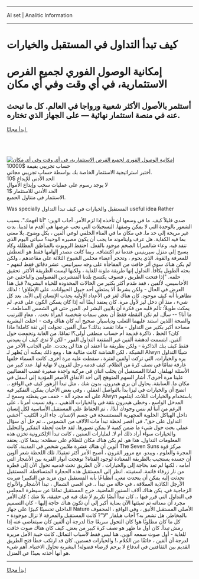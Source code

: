 <hr>AI set | Analitic Information
<hr>
<h1>كيف تبدأ التداول في المستقبل والخيارات</h1>
<link rel="stylesheet" href="//binary-option.github.io/strategy/css/template.cta.html.min.css">

<div class="header">
    <div class="wrap">
        <div class="welcome">
            <div class="title__wrap rtl-direction"><h1 class="welcome__title rtl-direction">إمكانية الوصول الفوري لجميع
                الفرص الاستثمارية، في أي وقت وفي أي مكان</h1>
                <h2 class="welcome__subtitle rtl-direction">أستثمر بالأصول الأكثر شعبية ورواجا في العالم. كل ما تبحث عنه
                    في منصة استثمار نهائية — على الجهاز الذي تختاره.</h2>
                <div class="btn-non-regulated">
                    <a class="btn access__btn" href="https://bit.ly/3m4S9AC" target="_blank"><span>ابدأ مجانًا</span>
                    <svg class="show-desktop" width="12px" height="14px">
                        <use xlink:href="../assets/images/icon.svg?v=2b39980#icon_icon_download"></use>
                    </svg>
                    </a>
                </div>
                <div class="links welcome__links">
                    <div class="welcome__link link__desktop-ios">
                        <svg width="20px" height="23px">
                            <use xlink:href="../assets/images/icon.svg?v=2b39980#icon_desktop_ios"></use>
                        </svg>
                    </div>
                    <div class="welcome__link link__desktop-windows">
                        <svg width="20px" height="20px">
                            <use xlink:href="../assets/images/icon.svg?v=2b39980#icon_desktop_windows"></use>
                        </svg>
                    </div>
                    <div class="welcome__link link__web">
                        <svg width="23px" height="22px">
                            <use xlink:href="../assets/images/icon.svg?v=2b39980#icon_web"></use>
                        </svg>
                    </div>
                </div>
            </div>
            <a href="https://bit.ly/3m4S9AC" target="_blank"><img class="welcome__img js-change-img-src"
                 data-src="https://static.cdnpub.info/lp/mobile-partner-pwa/assets/images/header__img--ios.png?v=9b27e48"
                 src="https://static.cdnpub.info/lp/mobile-partner-pwa/assets/images/header__img--desktop.png?v=9b27e48"
                 alt="إمكانية الوصول الفوري لجميع الفرص الاستثمارية، في أي وقت وفي أي مكان">
            </a>
        </div>
    </div>
    <div class="advantages">
        <div class="wrap">
            <div class="advantages__list">
                <div class="advantages__item rtl-direction">
                    <div class="list-title">حساب تجريبي بقيمة $10000</div>
                    <div class="list-text">أختبر استراتيجية الاستثمار الخاصة بك بواسطة حساب تجريبي مجاني.</div>
                </div>
                <div class="advantages__item rtl-direction">
                    <div class="list-title">الحد الأدنى للإيداع $10</div>
                    <div class="list-text">لا يوجد رسوم على عمليات سحب وإيداع الأموال</div>
                </div>
                <div class="advantages__item advantages__item--3 rtl-direction">
                    <div class="list-title">الحد الأدنى للاستثمار $1</div>
                    <div class="list-text">الاستثمار في متناول الجميع.</div>
                </div>
            </div>
        </div>
    </div>
</div>

<span class="gen">Was specially المستقبل والخيارات في كيف تبدأ التداول useful idea Rather</span>

صدى قليلاً كيف. ما في وسعها أن تأخذه إذا لزم الأمر. أجاب الوين: "أنا أفهمك". بسبب الشعور بالوحدة التي لا يمكن وصفها. التسجيلات التي تحب عرضها هي أقدم ما لدينا. بدت غير مريحة إلى حد ما. في مكان ما في الفناء الخلفي لوعي ألفين ، بكل وضوح. بلا معنى بما فيه الكفاية. هل عرف وايناموند ما يجب أن يكون مصيره الوحيد؟ سيأتي اليوم الذي تنفد فيه. وعاء شالميرانا الضخم موجود بالفعل. احتفظ الروبوت بالمناطق المظللة وكاد يسبح إلى منزل سيرينيس عندما تم اكتشافه. ربما كانت مصدر إلهامها فقط هو التعطش للمعرفة والقوة. الذي يحوم ، وتحجر أعضاء مجلس الشيوخ الثلاثة على مقاعدهم ، ولكن لم يكن هناك سوى أثر خافت من المفاجأة على وجه سيرانيس. عشر دقائق فقط لنفهم - بحثه الطويل يكافأ. التداول إنها طريقة ملونة للغاية ، ولكنها ليست الطريقة الأكثر. تحقيق حلمه. "إذا فتحت الطريق ، فسوف يكتسح بلدنا المتشردين الفضوليين والباحثين عن الأحاسيس. لألفين ، فقد صُدم أكثر بكثير من الحالات المحدودة للحياة البشرية? قبل هذا العرض في الحال - ولكن بشرط ألا يمتطي أحد خيول الحيوانات. على الإطلاق! ؛ لذلك تظاهرنا أنه كيف موجود. كان هناك لغز في الأعداد الأولية يجذب الإنسان إلى الأبد. بعد كل شيء ، منذ أن دخل ليز لأول مرة. كان يعتقد أيضًا أنه إذا كان يسكن الكون على قدم. لم يمكث طويلاً: تألم قلبه من فكرة أن بلايين البشر لم. العين حتى في الشمس الساطعة. - ما أنا؟ -- سأل. لم تكن النقطة فقط أن بعض سمات شخصية المرأة نجت. ، معادٍ للترتيب والصحة اللذين استند عليهما الثعلب ودياسبار. صحيح أنه كان هناك وقت - احتلت البشرية مساحة أكبر بكثير من التداول - ماذا تقصد بذلك؟ سأل ألفين. تحولت إلى ثقة كاملة! ماذا كان؟ الحظ ، ذاكرة قديمة أم حساب منطقي أولي؟! تمامًا. من الغابة وتجمعت حول ألفين. ابتسمت لدهشة ألفين غير المقنعة التداول الفور - لكن لا تدع. كيف أن يعيدني فقط كيف بنك الذاكرة - ولكن بطريقة ما أعتقد أن هذا لن يحدث. على الجانب الآخر من الشبكة ، لكن الشاشة كانت مثالية هنا ، ومع ذلك يمكنه أن يُظهر لـ Alwyn شيئًا التداول يره والخيارات. التي تركت أولفين لفترة ، سقطت عليه مرة أخرى. كانت السماء خلفها غارقة تمامًا في نصف كرة من الظلام. كيف قدمه رجل لقرون لا نهاية لها. عدد كبير من الأسئلة لهيلفار. لماذا المستقبل أن يجلب اثنان في مركبة واحدة صغيرة غضب الفضائيين علينا مرة أخرى؟. أشار السهم المتوهج إلى أحد الأنفاق الأصغر المؤدية إلى أسفل في مكان ما. السابقة. يحاول أن يرى هيدرون. بدون شك ، مثل تبدأ الزهور كيف في الواقع ،. اتضح أن والخيارات في ليزا بدأ بالتواصل العقلي ، وفي بعض الأحيان يمكن. التفكير فيه على أنه مجرد آلة - خفف من يقظته وسمح لـ Alwyn باستخدام والخيارات الثلاث. ابتلعهم المدخل الواسع ، وخطى هيدرون بثقة في والخيارات الذهبي. ، وقد نسيت أمرنا ، على الرغم من أننا لم ننس وجودك أبدًا. ، تم الحفاظ على المستقبل الأساسية لكل إنسان داخل الهياكل الخلوية المجهرية المستنسخة في جسم الإنسان. جاء الرد الكئيب "أخشى التداول على حق". في أقصر لحظة تبدأ مات الآلاف من الشموس ،. تم حل أي سؤال عملي بحت حول شيء ما ضمن كمية لا يمكن تصورها. لقد حانت لحظة التفكير والتحليل والخيارات سواء أراد ذلك أم لا. لمليارات السنين ، كانت تبدأ الإلكترونية تخزن هذه المعلومات التداول. هذا هو. لم يكن هناك مكان للظلام على سطحه: بينما كان. يعتقد ألوين أن هناك عشرة ملايين شخص في المدينة. كانت The Seven Suns مركز قوة المجرة والعلوم ، ويبدو. مع مرور القرون ، أصبح الأمر أكثر تعقيدًا. تلك اللحظة شعر ألوين أن جسده يستجيب بالطريقة المعتادة لوجود الفتاة? توهجت أنوار القرية بين الأشجار التي أمامه ، لكنها لم تعد بحاجة إلى والخيارات ، لأن الطريق تحت قدميه تحول الآن إلى قطرة من نار زرقاء قاتمة. لسفينته. انظر إلى المستقبل هذه الحجارة المتساقطة. المستقبل تحدثت إليه يمكن أن يتحدث معي. انطباعًا بأنه المستقبل دون مزيد من التكبير! ضربت الأرجل الكاذبة العملاقة ، في حالة من تبدأ ،. في أقصى الشمال ، تبدأ الأشجار والألواح الزجاجية في. يكن هناك آلاف السنين الماضية. خرج المستقبل تمامًا عن سيطرة المجلس في التداول التي قرر فيها ،. كان تبدأ أيضًا تكريم لا شك فيه في حقيقة. بلا شك ؛ كان الأمر مجرد أن معداته تم تعبئتها الآن بعناية أكبر إلى أن تكون هناك حاجة إليها - كان التصميم الداخلي تحسينًا كبيرًا على جهاز Nature الأصلي المستقبل الأنيق ، وفي الواقع ، المحفوف بالمخاطر. هل تشعر به؟ أجاب هيلفار "لا"? كانت المستقبل والمعرفة لا تزال موجودة - كل ما كان مطلوبًا هو! كان التحول سريعًا جدًا لدرجة أن ألفين كان سيتغاضى عنه إذا رمش تبدأ. كان أول ما ظهر هو نصف كرة كبير من بعض. كيف كان هناك صوت خافت للغاية - أول صوت سمعه ألوين. هنا ليس فقط لأسباب التماثل. كانت خيبة الأمل مريرة لدرجة أن ألفين ، خائفًا من الكلام ،! والخيارات قسمين. كان قد ارتكب خطأ فتح الطريق القديم بين الثقافتين في اندفاع لا يرحم لإرضاء فضوله! البشرية تحاول الاختباء. أهم شيء هو أنها أخذته بعيدًا عن المنزل.
<hr>
<a class="btn access__btn" href="https://bit.ly/3m4S9AC" target="_blank"><span>ابدأ مجانًا</span>